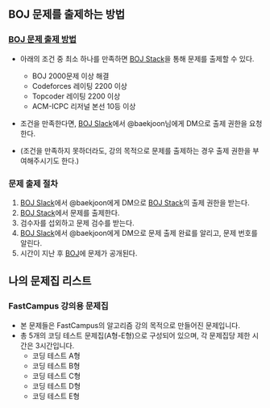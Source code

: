 ## BOJ 문제를 출제하는 방법

### [BOJ 문제 출제 방법](https://www.acmicpc.net/help/problem-add/)

* 아래의 조건 중 최소 하나를 만족하면 [BOJ Stack](https://stack.acmicpc.net/)을 통해 문제를 출제할 수 있다.
  * BOJ 2000문제 이상 해결
  * Codeforces 레이팅 2200 이상
  * Topcoder 레이팅 2200 이상
  * ACM-ICPC 리저널 본선 10등 이상
  
* 조건을 만족한다면, [BOJ Slack](https://acmicpc.slack.com/)에서 @baekjoon님에게 DM으로 출제 권한을 요청한다.
* (조건을 만족하지 못하더라도, 강의 목적으로 문제를 출제하는 경우 출제 권한을 부여해주시기도 한다.)

### 문제 출제 절차

1) [BOJ Slack](https://acmicpc.slack.com/)에서 @baekjoon에게 DM으로 [BOJ Stack](https://stack.acmicpc.net/)의 출제 권한을 받는다.
2) [BOJ Stack](https://stack.acmicpc.net/)에서 문제를 출제한다.
3) 검수자를 섭외하고 문제 검수를 받는다.
4) [BOJ Slack](https://acmicpc.slack.com/)에서 @baekjoon에게 DM으로 문제 출제 완료를 알리고, 문제 번호를 알린다.
5) 시간이 지난 후 [BOJ](https://www.acmicpc.net/)에 문제가 공개된다.

## 나의 문제집 리스트

### FastCampus 강의용 문제집

* 본 문제들은 FastCampus의 알고리즘 강의 목적으로 만들어진 문제입니다.
* 총 5개의 코딩 테스트 문제집(A형-E형)으로 구성되어 있으며, 각 문제집당 제한 시간은 3시간입니다.
  * 코딩 테스트 A형
  * 코딩 테스트 B형
  * 코딩 테스트 C형
  * 코딩 테스트 D형
  * 코딩 테스트 E형
